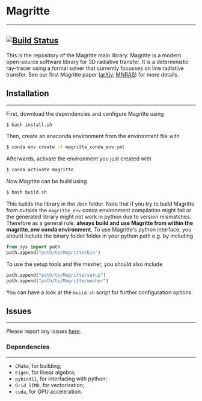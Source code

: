 # Magritte
----------
[![Build Status](https://travis-ci.com/UCL/Magritte.svg?token=j3NNTbFLxGaJNsSoKgCz&branch=master)](https://travis-ci.com/UCL/Magritte)
----------
This is the repository of the Magritte main library. Magritte is a modern open-source software library for 3D radiative transfer. It is a deterministic ray-tracer using a formal solver that currently focusses on line radiative transfer. See our first Magritte paper ([arXiv](https://arxiv.org/pdf/1912.08445.pdf), [MNRAS](https://doi.org/10.1093/mnras/stz3557)) for more details.

## Installation
---------------
First, download the dependencies and configure Magritte using
```bash
$ bash install.sh
```
Then, create an anaconda environment from the environment file with
```bash
$ conda env create -f magritte_conda_env.yml
```
Afterwards, activate the environment you just created with
```bash
$ conda activate magritte
```
Now Magritte can be build using
```bash
$ bash build.sh
```
This builds the library in the `/bin` folder. Note that if you try to build Magritte from outside the `magritte_env` conda environment compilation might fail or the generated library might not work in python due to version mismatches. Therefore as a general rule: **always build and use Magritte from within the magritte_env conda environment**. To use Magritte's python interface, you should include the binary folder folder in your python path e.g. by including
```python
from sys import path
path.append("path/to/Magritte/bin")
```
To use the setup tools and the mesher, you should also include
```python
path.append("path/to/Magritte/setup")
path.append("path/to/Magritte/mesher")
```

You can have a look at the `build.sh` script for further configuration options.

## Issues
---------
Please report any issues [here](https://github.com/UCL/Magritte/issues).

### Dependencies
----------------
* `CMake`, for building;
* `Eigen`, for linear algebra;
* `pybind11`, for interfacing with python;
* `Grid_SIMD`, for vectorisation;
* `cuda`, for GPU acceleration.
